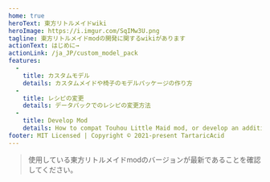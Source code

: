 ```yaml
---
home: true
heroText: 東方リトルメイドwiki
heroImage: https://i.imgur.com/SqIMw3U.png
tagline: 東方リトルメイドmodの開発に関するwikiがあります
actionText: はじめに→
actionLink: /ja_JP/custom_model_pack
features:
  - 
    title: カスタムモデル
    details: カスタムメイドや椅子のモデルパッケージの作り方
  - 
    title: レシピの変更
    details: データパックでのレシピの変更方法
  - 
    title: Develop Mod
    details: How to compat Touhou Little Maid mod, or develop an addition
footer: MIT Licensed | Copyright © 2021-present TartaricAcid
---
```


> 使用している東方リトルメイドmodのバージョンが最新であることを確認してください。